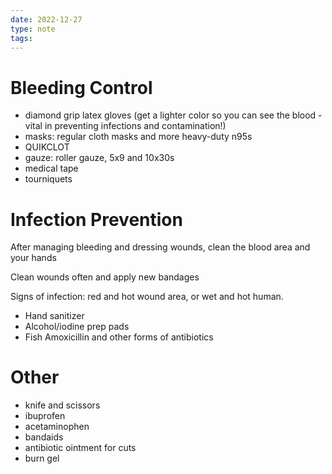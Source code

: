 ```yaml
---
date: 2022-12-27
type: note
tags: 
---
```


# Bleeding Control
- diamond grip latex gloves (get a lighter color so you can see the blood - vital in preventing infections and contamination!)
- masks: regular cloth masks and more heavy-duty n95s
- QUIKCLOT
- gauze: roller gauze, 5x9 and 10x30s
- medical tape
- tourniquets

# Infection Prevention
After managing bleeding and dressing wounds, clean the blood area and your hands

Clean wounds often and apply new bandages

Signs of infection: red and hot wound area, or wet and hot human.

- Hand sanitizer
- Alcohol/iodine prep pads
- Fish Amoxicillin and other forms of antibiotics

# Other
- knife and scissors
- ibuprofen
- acetaminophen
- bandaids
- antibiotic ointment for cuts
- burn gel
